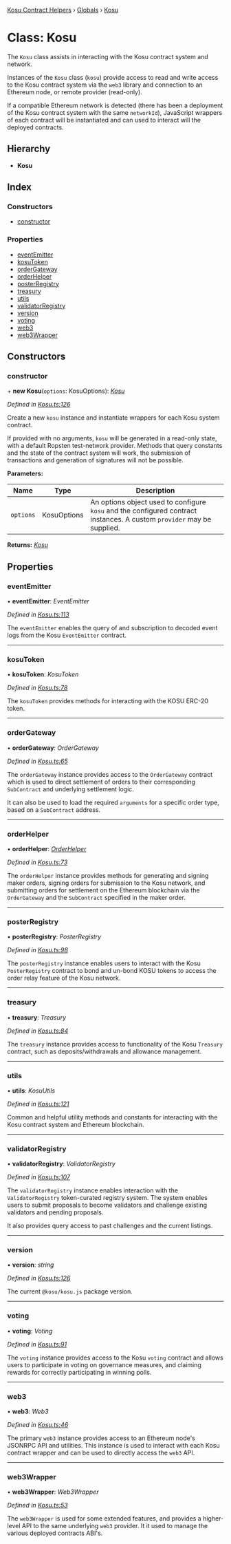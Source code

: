 [Kosu Contract Helpers](../README.md) › [Globals](../globals.md) › [Kosu](kosu.md)

# Class: Kosu

The `Kosu` class assists in interacting with the Kosu contract system and
network.

Instances of the `Kosu` class (`kosu`) provide access to read and write
access to the Kosu contract system via the `web3` library and connection to
an Ethereum node, or remote provider (read-only).

If a compatible Ethereum network is detected (there has been a deployment of
the Kosu contract system with the same `networkId`), JavaScript wrappers of
each contract will be instantiated and can used to interact will the deployed
contracts.

## Hierarchy

-   **Kosu**

## Index

### Constructors

-   [constructor](kosu.md#constructor)

### Properties

-   [eventEmitter](kosu.md#eventemitter)
-   [kosuToken](kosu.md#kosutoken)
-   [orderGateway](kosu.md#ordergateway)
-   [orderHelper](kosu.md#orderhelper)
-   [posterRegistry](kosu.md#posterregistry)
-   [treasury](kosu.md#treasury)
-   [utils](kosu.md#utils)
-   [validatorRegistry](kosu.md#validatorregistry)
-   [version](kosu.md#version)
-   [voting](kosu.md#voting)
-   [web3](kosu.md#web3)
-   [web3Wrapper](kosu.md#web3wrapper)

## Constructors

### constructor

\+ **new Kosu**(`options`: KosuOptions): _[Kosu](kosu.md)_

_Defined in [Kosu.ts:126](https://github.com/ParadigmFoundation/kosu-monorepo/blob/55c0be50/packages/kosu-contract-helpers/src/Kosu.ts#L126)_

Create a new `kosu` instance and instantiate wrappers for each Kosu system
contract.

If provided with no arguments, `kosu` will be generated in a read-only
state, with a default Ropsten test-network provider. Methods that query
constants and the state of the contract system will work, the submission
of transactions and generation of signatures will not be possible.

**Parameters:**

| Name      | Type        | Description                                                                                                            |
| --------- | ----------- | ---------------------------------------------------------------------------------------------------------------------- |
| `options` | KosuOptions | An options object used to configure `kosu` and the configured contract instances. A custom `provider` may be supplied. |

**Returns:** _[Kosu](kosu.md)_

## Properties

### eventEmitter

• **eventEmitter**: _EventEmitter_

_Defined in [Kosu.ts:113](https://github.com/ParadigmFoundation/kosu-monorepo/blob/55c0be50/packages/kosu-contract-helpers/src/Kosu.ts#L113)_

The `eventEmitter` enables the query of and subscription to decoded event
logs from the Kosu `EventEmitter` contract.

---

### kosuToken

• **kosuToken**: _KosuToken_

_Defined in [Kosu.ts:78](https://github.com/ParadigmFoundation/kosu-monorepo/blob/55c0be50/packages/kosu-contract-helpers/src/Kosu.ts#L78)_

The `kosuToken` provides methods for interacting with the KOSU ERC-20 token.

---

### orderGateway

• **orderGateway**: _OrderGateway_

_Defined in [Kosu.ts:65](https://github.com/ParadigmFoundation/kosu-monorepo/blob/55c0be50/packages/kosu-contract-helpers/src/Kosu.ts#L65)_

The `orderGateway` instance provides access to the `OrderGateway` contract
which is used to direct settlement of orders to their corresponding
`SubContract` and underlying settlement logic.

It can also be used to load the required `arguments` for a specific order
type, based on a `SubContract` address.

---

### orderHelper

• **orderHelper**: _[OrderHelper](orderhelper.md)_

_Defined in [Kosu.ts:73](https://github.com/ParadigmFoundation/kosu-monorepo/blob/55c0be50/packages/kosu-contract-helpers/src/Kosu.ts#L73)_

The `orderHelper` instance provides methods for generating and signing
maker orders, signing orders for submission to the Kosu network, and
submitting orders for settlement on the Ethereum blockchain via the
`OrderGateway` and the `SubContract` specified in the maker order.

---

### posterRegistry

• **posterRegistry**: _PosterRegistry_

_Defined in [Kosu.ts:98](https://github.com/ParadigmFoundation/kosu-monorepo/blob/55c0be50/packages/kosu-contract-helpers/src/Kosu.ts#L98)_

The `posterRegistry` instance enables users to interact with the Kosu
`PosterRegistry` contract to bond and un-bond KOSU tokens to access the
order relay feature of the Kosu network.

---

### treasury

• **treasury**: _Treasury_

_Defined in [Kosu.ts:84](https://github.com/ParadigmFoundation/kosu-monorepo/blob/55c0be50/packages/kosu-contract-helpers/src/Kosu.ts#L84)_

The `treasury` instance provides access to functionality of the Kosu
`Treasury` contract, such as deposits/withdrawals and allowance management.

---

### utils

• **utils**: _KosuUtils_

_Defined in [Kosu.ts:121](https://github.com/ParadigmFoundation/kosu-monorepo/blob/55c0be50/packages/kosu-contract-helpers/src/Kosu.ts#L121)_

Common and helpful utility methods and constants for interacting with the
Kosu contract system and Ethereum blockchain.

---

### validatorRegistry

• **validatorRegistry**: _ValidatorRegistry_

_Defined in [Kosu.ts:107](https://github.com/ParadigmFoundation/kosu-monorepo/blob/55c0be50/packages/kosu-contract-helpers/src/Kosu.ts#L107)_

The `validatorRegistry` instance enables interaction with the `ValidatorRegistry`
token-curated registry system. The system enables users to submit proposals
to become validators and challenge existing validators and pending proposals.

It also provides query access to past challenges and the current listings.

---

### version

• **version**: _string_

_Defined in [Kosu.ts:126](https://github.com/ParadigmFoundation/kosu-monorepo/blob/55c0be50/packages/kosu-contract-helpers/src/Kosu.ts#L126)_

The current `@kosu/kosu.js` package version.

---

### voting

• **voting**: _Voting_

_Defined in [Kosu.ts:91](https://github.com/ParadigmFoundation/kosu-monorepo/blob/55c0be50/packages/kosu-contract-helpers/src/Kosu.ts#L91)_

The `voting` instance provides access to the Kosu `voting` contract and
allows users to participate in voting on governance measures, and claiming
rewards for correctly participating in winning polls.

---

### web3

• **web3**: _Web3_

_Defined in [Kosu.ts:46](https://github.com/ParadigmFoundation/kosu-monorepo/blob/55c0be50/packages/kosu-contract-helpers/src/Kosu.ts#L46)_

The primary `web3` instance provides access to an Ethereum node's JSONRPC
API and utilities. This instance is used to interact with each Kosu contract
wrapper and can be used to directly access the `web3` API.

---

### web3Wrapper

• **web3Wrapper**: _Web3Wrapper_

_Defined in [Kosu.ts:53](https://github.com/ParadigmFoundation/kosu-monorepo/blob/55c0be50/packages/kosu-contract-helpers/src/Kosu.ts#L53)_

The `web3Wrapper` is used for some extended features, and provides
a higher-level API to the same underlying `web3` provider. It it used to
manage the various deployed contracts ABI's.
